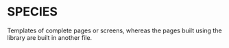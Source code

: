 # SPECIES
Templates of complete pages or screens, whereas the pages built using the library are built in another file.